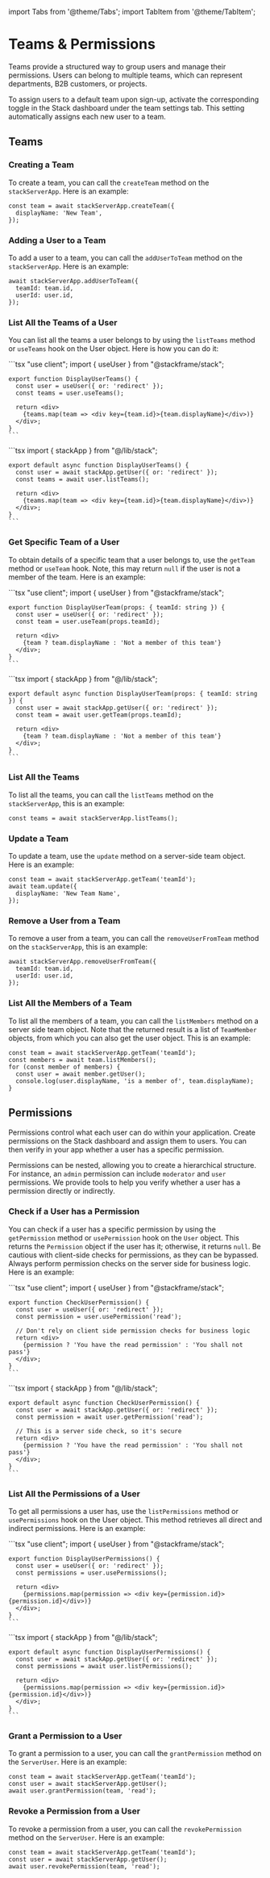 ---
---

import Tabs from '@theme/Tabs';
import TabItem from '@theme/TabItem';

# Teams & Permissions

Teams provide a structured way to group users and manage their permissions. Users can belong to multiple teams, which can represent departments, B2B customers, or projects.

To assign users to a default team upon sign-up, activate the corresponding toggle in the Stack dashboard under the team settings tab. This setting automatically assigns each new user to a team.

## Teams

### Creating a Team

To create a team, you can call the `createTeam` method on the `stackServerApp`. Here is an example:

```tsx
const team = await stackServerApp.createTeam({
  displayName: 'New Team',
});
```

### Adding a User to a Team

To add a user to a team, you can call the `addUserToTeam` method on the `stackServerApp`. Here is an example:

```tsx
await stackServerApp.addUserToTeam({
  teamId: team.id,
  userId: user.id,
});
```

### List All the Teams of a User

You can list all the teams a user belongs to by using the `listTeams` method or `useTeams` hook on the User object. Here is how you can do it:

<Tabs>
  <TabItem value="client" label="Client Component" default>
    ```tsx
    "use client";
    import { useUser } from "@stackframe/stack";

    export function DisplayUserTeams() {
      const user = useUser({ or: 'redirect' });
      const teams = user.useTeams();

      return <div>
        {teams.map(team => <div key={team.id}>{team.displayName}</div>)}
      </div>;
    }
    ```
  </TabItem>

  <TabItem value="server" label="Server Component">
    ```tsx
    import { stackApp } from "@/lib/stack";

    export default async function DisplayUserTeams() {
      const user = await stackApp.getUser({ or: 'redirect' });
      const teams = await user.listTeams();

      return <div>
        {teams.map(team => <div key={team.id}>{team.displayName}</div>)}
      </div>;
    }
    ```
  </TabItem>
</Tabs>


### Get Specific Team of a User

To obtain details of a specific team that a user belongs to, use the `getTeam` method or `useTeam` hook. Note, this may return `null` if the user is not a member of the team. Here is an example:

<Tabs>
  <TabItem value="client" label="Client Component" default>
    ```tsx
    "use client";
    import { useUser } from "@stackframe/stack";

    export function DisplayUserTeam(props: { teamId: string }) {
      const user = useUser({ or: 'redirect' });
      const team = user.useTeam(props.teamId);

      return <div>
        {team ? team.displayName : 'Not a member of this team'}
      </div>;
    }
    ```
  </TabItem>

  <TabItem value="server" label="Server Component">
    ```tsx
    import { stackApp } from "@/lib/stack";

    export default async function DisplayUserTeam(props: { teamId: string }) {
      const user = await stackApp.getUser({ or: 'redirect' });
      const team = await user.getTeam(props.teamId);

      return <div>
        {team ? team.displayName : 'Not a member of this team'}
      </div>;
    }
    ```
  </TabItem>
</Tabs>

### List All the Teams

To list all the teams, you can call the `listTeams` method on the `stackServerApp`, this is an example:

```tsx
const teams = await stackServerApp.listTeams();
```

### Update a Team

To update a team, use the `update` method on a server-side team object. Here is an example:

```tsx
const team = await stackServerApp.getTeam('teamId');
await team.update({
  displayName: 'New Team Name',
});
```

### Remove a User from a Team

To remove a user from a team, you can call the `removeUserFromTeam` method on the `stackServerApp`, this is an example:

```tsx
await stackServerApp.removeUserFromTeam({
  teamId: team.id,
  userId: user.id,
});
```

### List All the Members of a Team

To list all the members of a team, you can call the `listMembers` method on a server side team object. Note that the returned result is a list of `TeamMember` objects, from which you can also get the user object. This is an example:

```tsx
const team = await stackServerApp.getTeam('teamId');
const members = await team.listMembers();
for (const member of members) {
  const user = await member.getUser();
  console.log(user.displayName, 'is a member of', team.displayName);
}
```

## Permissions

Permissions control what each user can do within your application. Create permissions on the Stack dashboard and assign them to users. You can then verify in your app whether a user has a specific permission.

Permissions can be nested, allowing you to create a hierarchical structure. For instance, an `admin` permission can include `moderator` and `user` permissions. We provide tools to help you verify whether a user has a permission directly or indirectly.


### Check if a User has a Permission

You can check if a user has a specific permission by using the `getPermission` method or `usePermission` hook on the `User` object. This returns the `Permission` object if the user has it; otherwise, it returns `null`. Be cautious with client-side checks for permissions, as they can be bypassed. Always perform permission checks on the server side for business logic. Here is an example:

<Tabs>
  <TabItem value="client" label="Client Component" default>
    ```tsx
    "use client";
    import { useUser } from "@stackframe/stack";

    export function CheckUserPermission() {
      const user = useUser({ or: 'redirect' });
      const permission = user.usePermission('read');

      // Don't rely on client side permission checks for business logic
      return <div>
        {permission ? 'You have the read permission' : 'You shall not pass'}
      </div>;
    }
    ```
  </TabItem>

  <TabItem value="server" label="Server Component">
    ```tsx
    import { stackApp } from "@/lib/stack";

    export default async function CheckUserPermission() {
      const user = await stackApp.getUser({ or: 'redirect' });
      const permission = await user.getPermission('read');

      // This is a server side check, so it's secure
      return <div>
        {permission ? 'You have the read permission' : 'You shall not pass'}
      </div>;
    }
    ```
  </TabItem>
</Tabs>


### List All the Permissions of a User

To get all permissions a user has, use the `listPermissions` method or `usePermissions` hook on the User object. This method retrieves all direct and indirect permissions. Here is an example:

<Tabs>
  <TabItem value="client" label="Client Component" default>
    ```tsx
    "use client";
    import { useUser } from "@stackframe/stack";

    export function DisplayUserPermissions() {
      const user = useUser({ or: 'redirect' });
      const permissions = user.usePermissions();

      return <div>
        {permissions.map(permission => <div key={permission.id}>{permission.id}</div>)}
      </div>;
    }
    ```
  </TabItem>

  <TabItem value="server" label="Server Component">
    ```tsx
    import { stackApp } from "@/lib/stack";

    export default async function DisplayUserPermissions() {
      const user = await stackApp.getUser({ or: 'redirect' });
      const permissions = await user.listPermissions();

      return <div>
        {permissions.map(permission => <div key={permission.id}>{permission.id}</div>)}
      </div>;
    }
    ```
  </TabItem>
</Tabs>

### Grant a Permission to a User

To grant a permission to a user, you can call the `grantPermission` method on the `ServerUser`. Here is an example:

```tsx
const team = await stackServerApp.getTeam('teamId');
const user = await stackServerApp.getUser();
await user.grantPermission(team, 'read');
```

### Revoke a Permission from a User

To revoke a permission from a user, you can call the `revokePermission` method on the `ServerUser`. Here is an example:

```tsx
const team = await stackServerApp.getTeam('teamId');
const user = await stackServerApp.getUser();
await user.revokePermission(team, 'read');
```